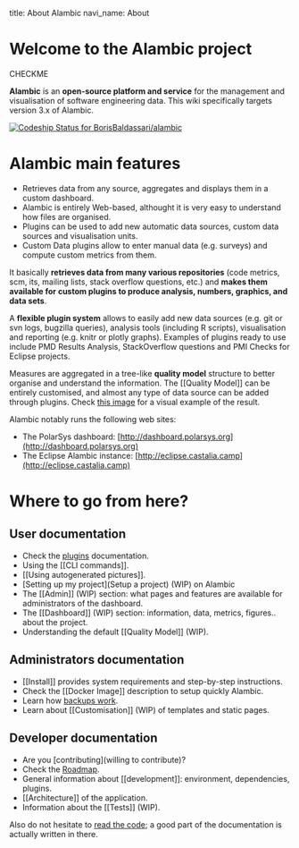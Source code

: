title: About Alambic
navi_name: About

# Welcome to the Alambic project

CHECKME

**Alambic** is an **open-source platform and service** for the management and visualisation of software engineering data. This wiki specifically targets version 3.x of Alambic.

[ ![Codeship Status for BorisBaldassari/alambic](https://app.codeship.com/projects/8f5ae970-a10d-0134-6d00-664a346b6816/status?branch=master)](https://app.codeship.com/projects/189806)

# Alambic main features

* Retrieves data from any source, aggregates and displays them in a custom dashboard.
* Alambic is entirely Web-based, althought it is very easy to understand how files are organised.
* Plugins can be used to add new automatic data sources, custom data sources and visualisation units.
* Custom Data plugins allow to enter manual data (e.g. surveys) and compute custom metrics from them.

It basically **retrieves data from many various repositories** (code metrics, scm, its, mailing lists, stack overflow questions, etc.) and **makes them available for custom plugins to produce analysis, numbers, graphics, and data sets**.

A **flexible plugin system** allows to easily add new data sources (e.g. git or svn logs, bugzilla queries), analysis tools (including R scripts), visualisation and reporting (e.g. knitr or plotly graphs). Examples of plugins ready to use include PMD Results Analysis, StackOverflow questions and PMI Checks for Eclipse projects.

Measures are aggregated in a tree-like **quality model** structure to better organise and understand the information. The [[Quality Model]] can be entirely customised, and almost any type of data source can be added through plugins. Check [this image](images/alambic_project_qm.png) for a visual example of the result.

Alambic notably runs the following web sites:

* The PolarSys dashboard: [http://dashboard.polarsys.org](http://dashboard.polarsys.org)
* The Eclipse Alambic instance: [http://eclipse.castalia.camp](http://eclipse.castalia.camp)

# Where to go from here?

## User documentation

* Check the [plugins](Plugins/3.x/Plugins) documentation.
* Using the [[CLI commands]].
* [[Using autogenerated pictures]].
* [Setting up my project](Setup a project) (WIP) on Alambic
* The [[Admin]] (WIP) section: what pages and features are available for administrators of the dashboard.
* The [[Dashboard]] (WIP) section: information, data, metrics, figures.. about the project.
* Understanding the default [[Quality Model]] (WIP).

## Administrators documentation

* [[Install]] provides system requirements and step-by-step instructions.
* Check the [[Docker Image]] description to setup quickly Alambic.
* Learn how [backups work](Backups).
* Learn about [[Customisation]] (WIP) of templates and static pages.

## Developer documentation

* Are you [contributing](willing to contribute)?
* Check the [Roadmap](Roadmap/Roadmap).
* General information about [[development]]: environment, dependencies, plugins.
* [[Architecture]] of the application.
* Information about the [[Tests]] (WIP).

Also do not hesitate to [read the code](https://bitbucket.org/BorisBaldassari/alambic/src); a good part of the documentation is actually written in there.
